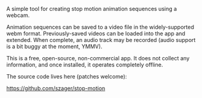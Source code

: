 A simple tool for creating stop motion animation sequences using a webcam.

Animation sequences can be saved to a video file in the widely-supported webm format.  Previously-saved videos can be loaded into the app and extended. When complete, an audio track may be recorded (audio support is a bit buggy at the moment, YMMV).

This is a free, open-source, non-commercial app.  It does not collect any information, and once installed, it operates completely offline.

The source code lives here (patches welcome):

https://github.com/szager/stop-motion
